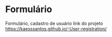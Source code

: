 # Formulário 
 Formulário, cadastro de usuário
link do projeto  https://kaesssantos.github.io/-User-registration/
